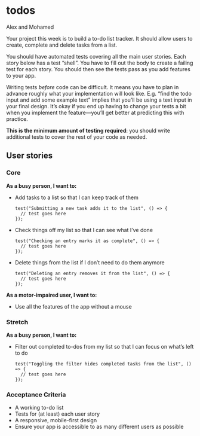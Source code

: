 # todos

Alex and Mohamed

Your project this week is to build a to-do list tracker. It should allow users to create, complete and delete tasks from a list.

You should have automated tests covering all the main user stories. Each story below has a test “shell”. You have to fill out the body to create a failing test for each story. You should then see the tests pass as you add features to your app.

Writing tests *before* code can be difficult. It means you have to plan in advance roughly what your implementation will look like. E.g. “find the todo input and add some example text” implies that you’ll be using a text input in your final design. It’s okay if you end up having to change your tests a bit when you implement the feature—you’ll get better at predicting this with practice.

**This is the minimum amount of testing required**: you should write additional tests to cover the rest of your code as needed.

## User stories

### Core

**As a busy person, I want to:**

- Add tasks to a list so that I can keep track of them

    ```
    test("Submitting a new task adds it to the list", () => {
      // test goes here
    });
    ```

- Check things off my list so that I can see what I’ve done

    ```
    test("Checking an entry marks it as complete", () => {
      // test goes here
    });
    ```

- Delete things from the list if I don’t need to do them anymore

    ```
    test("Deleting an entry removes it from the list", () => {
      // test goes here
    });
    ```

**As a motor-impaired user, I want to:**

- Use all the features of the app without a mouse

### Stretch

**As a busy person, I want to:**

- Filter out completed to-dos from my list so that I can focus on what’s left to do

    ```
    test("Toggling the filter hides completed tasks from the list", () => {
      // test goes here
    });
    ```

### Acceptance Criteria

- A working to-do list
- Tests for (at least) each user story
- A responsive, mobile-first design
- Ensure your app is accessible to as many different users as possible